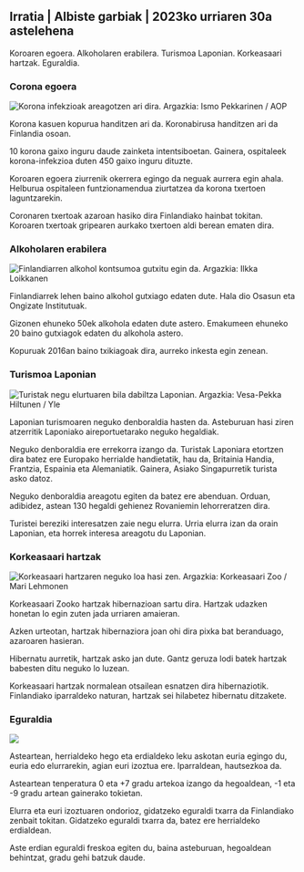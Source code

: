 ## Irratia \| Albiste garbiak \| 2023ko urriaren 30a astelehena

Koroaren egoera. Alkoholaren erabilera. Turismoa Laponian. Korkeasaari hartzak. Eguraldia.

### Corona egoera

![Korona infekzioak areagotzen ari dira. Argazkia: Ismo Pekkarinen / AOP](https://images.cdn.yle.fi/image/upload/c_crop,h_1992,w_3543,x_0,y_232/ar_1.77777777777777777,c_fill,g_faces,h_6701/0d_1205/0d_1201q_auto:eco/f_auto/fl_lossy/v1698673937/39-1193332653fb40a9c4a2)

Korona kasuen kopurua handitzen ari da. Koronabirusa handitzen ari da Finlandia osoan.

10 korona gaixo inguru daude zainketa intentsiboetan. Gainera, ospitaleek korona-infekzioa duten 450 gaixo inguru dituzte.

Koroaren egoera ziurrenik okerrera egingo da neguak aurrera egin ahala. Helburua ospitaleen funtzionamendua ziurtatzea da korona txertoen laguntzarekin.

Coronaren txertoak azaroan hasiko dira Finlandiako hainbat tokitan. Koroaren txertoak gripearen aurkako txertoen aldi berean ematen dira.

### Alkoholaren erabilera

![Finlandiarren alkohol kontsumoa gutxitu egin da. Argazkia: Ilkka Loikkanen](https://images.cdn.yle.fi/image/upload/c_crop,h_2160,w_3840,x_0,y_325/ar_1.7777777777777777,c_fill,g_faces,h_675,w_p_12000./d_pr_autoeco/f_auto/fl_lossy/v1682602904/39-1105424644a7b35b4046)

Finlandiarrek lehen baino alkohol gutxiago edaten dute. Hala dio Osasun eta Ongizate Institutuak.

Gizonen ehuneko 50ek alkohola edaten dute astero. Emakumeen ehuneko 20 baino gutxiagok edaten du alkohola astero.

Kopuruak 2016an baino txikiagoak dira, aurreko inkesta egin zenean.

### Turismoa Laponian

![Turistak negu elurtuaren bila dabiltza Laponian. Argazkia: Vesa-Pekka Hiltunen / Yle](https://images.cdn.yle.fi/image/upload/c_crop,h_3375,w_6000,x_0,y_473/ar_1.7777777777777777,c_fill,g_faces,w_12_1205,w_127000/q_auto:eco/f_auto/fl_lossy/v1673250132/39-105687963bbc441bd57b)

Laponian turismoaren neguko denboraldia hasten da. Asteburuan hasi ziren atzerritik Laponiako aireportuetarako neguko hegaldiak.

Neguko denboraldia ere errekorra izango da. Turistak Laponiara etortzen dira batez ere Europako herrialde handietatik, hau da, Britainia Handia, Frantzia, Espainia eta Alemaniatik. Gainera, Asiako Singapurretik turista asko datoz.

Neguko denboraldia areagotu egiten da batez ere abenduan. Orduan, adibidez, astean 130 hegaldi gehienez Rovaniemin lehorreratzen dira.

Turistei bereziki interesatzen zaie negu elurra. Urria elurra izan da orain Laponian, eta horrek interesa areagotu du Laponian.

### Korkeasaari hartzak

![Korkeasaari hartzaren neguko loa hasi zen. Argazkia: Korkeasaari Zoo / Mari Lehmonen](https://images.cdn.yle.fi/image/upload/c_crop,h_3239,w_5759,x_0,y_0/ar_1.7777777777777777,c_fill,g_faces,w_12_120,w_1205/q_auto:eco/f_auto/fl_lossy/v1698664391/39-1193141653f687431ff4)

Korkeasaari Zooko hartzak hibernazioan sartu dira. Hartzak udazken honetan lo egin zuten jada urriaren amaieran.

Azken urteotan, hartzak hibernaziora joan ohi dira pixka bat beranduago, azaroaren hasieran.

Hibernatu aurretik, hartzak asko jan dute. Gantz geruza lodi batek hartzak babesten ditu neguko lo luzean.

Korkeasaari hartzak normalean otsailean esnatzen dira hibernaziotik. Finlandiako iparraldeko naturan, hartzak sei hilabetez hibernatu ditzakete.

### Eguraldia

![](https://images.cdn.yle.fi/image/upload/c_crop,h_1080,w_1919,x_0,y_0/ar_1.777777777777777,c_fill,g_faces,h_675,w_1200/dpr_1eco:0/dpr_1eco:f_auto/fl_lossy/v1698681609/39-1193390653fd2ed08682)

Asteartean, herrialdeko hego eta erdialdeko leku askotan euria egingo du, euria edo elurrarekin, agian euri izoztua ere. Iparraldean, hautsezkoa da.

Asteartean tenperatura 0 eta +7 gradu artekoa izango da hegoaldean, -1 eta -9 gradu artean gainerako tokietan.

Elurra eta euri izoztuaren ondorioz, gidatzeko eguraldi txarra da Finlandiako zenbait tokitan. Gidatzeko eguraldi txarra da, batez ere herrialdeko erdialdean.

Aste erdian eguraldi freskoa egiten du, baina asteburuan, hegoaldean behintzat, gradu gehi batzuk daude.